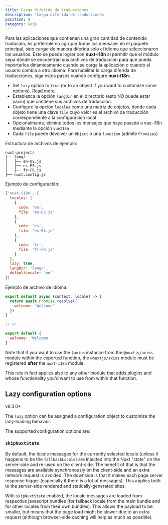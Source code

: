 ```yaml
---
title: Carga diferida de traducciones
description: 'Carga diferida de traducciones'
position: 9
category: Guía
---
```


Para las aplicaciones que contienen una gran cantidad de contenido traducido, es preferible no agrupar todos los mensajes en el paquete principal, sino cargar de manera diferida solo el idioma que seleccionaron los usuarios.
Esto se puede lograr con **nuxt-i18n** al permitir que el módulo sepa dónde se encuentran sus archivos de traducción para que pueda importarlos dinámicamente cuando se carga la aplicación o cuando el usuario cambia a otro idioma.
Para habilitar la carga diferida de traducciones, siga estos pasos cuando configure **nuxt-i18n**:

* Set `lazy` option to `true` (or to an object if you want to customize some options). [Read more](#lazy-configuration-options).
* Establezca la opción `langDir` en el directorio (esto NO puede estar vacío) que contiene sus archivos de traducción.
* Configure la opción `locales` como una matriz de objetos, donde cada objeto tiene una clave `file` cuyo valor es el archivo de traducción correspondiente a la configuración local
* Opcionalmente, elimine todos los mensajes que haya pasado a vue-i18n mediante la opción `vueI18n`
* Cada `file` puede devolver un `Object` o una `function` (admite `Promises`)

Estructura de archivos de ejemplo:

```
nuxt-project/
├── lang/
│   ├── en-US.js
│   ├── es-ES.js
│   ├── fr-FR.js
├── nuxt.config.js
```

Ejemplo de configuración:

```js {}[nuxt.config.js]
['nuxt-i18n', {
  locales: [
    {
      code: 'en',
      file: 'en-US.js'
    },
    {
      code: 'es',
      file: 'es-ES.js'
    },
    {
      code: 'fr',
      file: 'fr-FR.js'
    }
  ],
  lazy: true,
  langDir: 'lang/',
  defaultLocale: 'en'
}]
```

Ejemplo de archivo de idioma:

```js {}[lang/en-US.js]
export default async (context, locale) => {
  return await Promise.resolve({
    welcome: 'Welcome'
  })
}

// or

export default {
  welcome: 'Welcome'
}
```

<alert type="info">

Note that if you want to use the `$axios` instance from the `@nuxtjs/axios` module within the exported function, the `@nuxtjs/axios` module must be registered **after** the `nuxt-i18n` module.

This rule in fact applies also to any other module that adds plugins and whose functionality you'd want to use from within that function.

</alert>

## Lazy configuration options

<badge>v6.3.0+</badge>

The `lazy` option can be assigned a configuration object to customize the lazy-loading behavior.

The supported configuration options are:

### `skipNuxtState`

By default, the locale messages for the currently selected locale (unless it happens to be the `fallbackLocale`) are injected into the Nuxt "state" on the server-side and re-used on the client-side. The benefit of that is that the messages are available synchronously on the client-side and an extra network request is avoided. The downside is that it makes each page server response bigger (especially if there is a lot of messages). This applies both to the server-side rendered and statically-generated sites.

With `skipNuxtState` enabled, the locale messages are loaded from respective javascript bundles (for fallback locale from the main bundle and for other locales from their own bundles). This allows the payload to be smaller, but means that the page load might be slower due to an extra request (although browser-side caching will help as much as possible).
